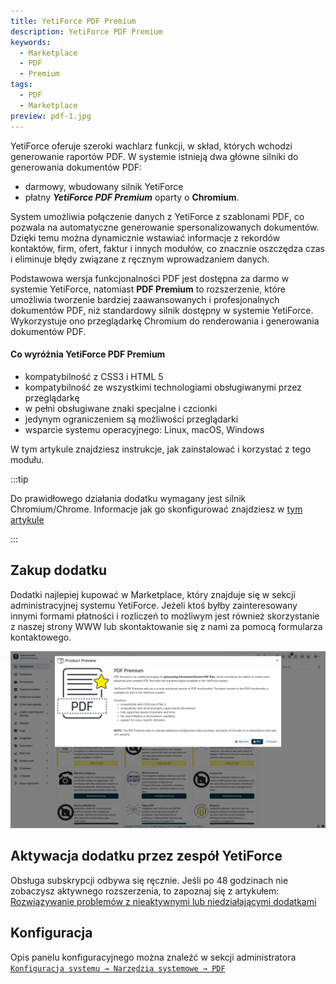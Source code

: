 ```yaml
---
title: YetiForce PDF Premium
description: YetiForce PDF Premium
keywords:
  - Marketplace
  - PDF
  - Premium
tags:
  - PDF
  - Marketplace
preview: pdf-1.jpg
---
```


YetiForce oferuje szeroki wachlarz funkcji, w skład, których wchodzi generowanie raportów PDF. W systemie istnieją dwa główne silniki do generowania dokumentów PDF: 

* darmowy, wbudowany silnik YetiForce 
* płatny ***YetiForce PDF Premium*** oparty o **Chromium**.

System umożliwia połączenie danych z YetiForce z szablonami PDF, co pozwala na automatyczne generowanie spersonalizowanych dokumentów. Dzięki temu można dynamicznie wstawiać informacje z rekordów kontaktów, firm, ofert, faktur i innych modułów, co znacznie oszczędza czas i eliminuje błędy związane z ręcznym wprowadzaniem danych.

Podstawowa wersja funkcjonalności PDF jest dostępna za darmo w systemie YetiForce, natomiast **PDF Premium** to rozszerzenie, które umożliwia tworzenie bardziej zaawansowanych i profesjonalnych dokumentów PDF, niż standardowy silnik dostępny w systemie YetiForce.  Wykorzystuje ono przeglądarkę Chromium do renderowania i generowania dokumentów PDF.

#### Co wyróżnia YetiForce PDF Premium

* kompatybilność z CSS3 i HTML 5
* kompatybilność ze wszystkimi technologiami obsługiwanymi przez przeglądarkę
* w pełni obsługiwane znaki specjalne i czcionki
* jedynym ograniczeniem są możliwości przeglądarki
* wsparcie systemu operacyjnego: Linux, macOS, Windows

W tym artykule znajdziesz instrukcje, jak zainstalować i korzystać z tego modułu.

:::tip

Do prawidłowego działania dodatku wymagany jest silnik Chromium/Chrome. 
Informacje jak go skonfigurować znajdziesz w [tym artykule](/administrator-guides/system-tools/pdf)

:::


## Zakup dodatku

Dodatki najlepiej kupować w Marketplace, który znajduje się w sekcji administracyjnej systemu YetiForce. Jeżeli ktoś byłby zainteresowany innymi formami płatności i rozliczeń to możliwym jest również skorzystanie z naszej strony WWW lub skontaktowanie się z nami za pomocą formularza kontaktowego.

![pdf-1.jpg](pdf-1.jpg)

## Aktywacja dodatku przez zespół YetiForce

Obsługa subskrypcji odbywa się ręcznie. Jeśli po 48 godzinach nie zobaczysz aktywnego rozszerzenia, to zapoznaj się z artykułem: [Rozwiązywanie problemów z nieaktywnymi lub niedziałającymi dodatkami](/administrator-guides/marketplace/troubleshooting)

## Konfiguracja

Opis panelu konfiguracyjnego można znaleźć w sekcji administratora [`Konfiguracja systemu → Narzędzia systemowe → PDF`](/administrator-guides/system-tools/pdf/#chromiumchrome)
